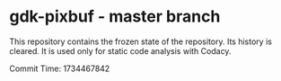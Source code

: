 # gdk-pixbuf - master branch

This repository contains the frozen state of the repository.
Its history is cleared. It is used only for static code
analysis with Codacy.

Commit Time: 1734467842